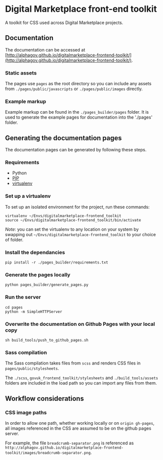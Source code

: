 # Digital Marketplace front-end toolkit

A toolkit for CSS used across Digital Marketplace projects.

## Documentation

The documentation can be accessed at [http://alphagov.github.io/digitalmarketplace-frontend-toolkit/](http://alphagov.github.io/digitalmarketplace-frontend-toolkit/).

### Static assets

The pages use `pages` as the root directory so you can include any assets from `./pages/public/javascripts` or `./pages/public/images` directly.

### Example markup

Example markup can be found in the `./pages_builder/pages` folder. It is used to generate the example pages for documentation into the './pages' folder.

## Generating the documentation pages

The documentation pages can be generated by following these steps.

### Requirements

- Python
- [PIP](https://pip.pypa.io/en/latest/)
- [virtualenv](https://virtualenv.pypa.io/en/latest/)

### Set up a virtualenv

To set up an isolated environment for the project, run these commands:

```
virtualenv ~/Envs/digitalmarketplace-frontend_toolkit
source ~/Envs/digitalmarketplace-frontend_toolkit/bin/activate
```

*Note*: you can set the virtualenv to any location on your system by swapping out `~/Envs/digitalmarketplace-frontend_toolkit` to your choice of folder.

### Install the dependancies

```
pip install -r ./pages_builder/requirements.txt
```

### Generate the pages locally

```
python pages_builder/generate_pages.py
```

### Run the server

```
cd pages
python -m SimpleHTTPServer
```

### Overwrite the documentation on Github Pages with your local copy

```
sh build_tools/push_to_github_pages.sh
```


### Sass compilation

The Sass compilation takes files from `scss` and renders CSS files in `pages/public/stylesheets`.

The `./scss`, `govuk_frontend_toolkit/stylesheets` and `./build_tools/assets` folders are included in the load path so you can import any files from them.


## Workflow considerations

### CSS image paths

In order to allow one path, whether working locally or on `origin gh-pages`,
all images referenced in the CSS are assumed to be on the github pages server.

For example, the file `breadcrumb-separator.png` is referenced as
`http://alphagov.github.io/digitalmarketplace-frontend-toolkit/images/breadcrumb-separator.png`.
